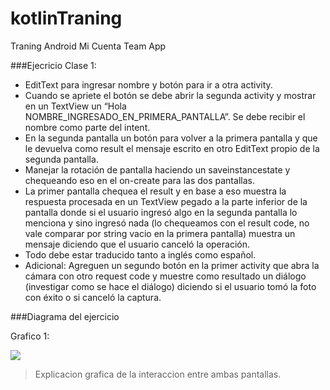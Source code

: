 # kotlinTraning
Traning Android Mi Cuenta Team App

###Ejecricio Clase 1:

- EditText para ingresar nombre y botón para ir a otra activity.
- Cuando se apriete el botón se debe abrir la segunda activity y mostrar en un TextView un “Hola NOMBRE_INGRESADO_EN_PRIMERA_PANTALLA”. Se debe recibir el nombre como parte del intent.
- En la segunda pantalla un botón para volver a la primera pantalla y que le devuelva como result el mensaje escrito en otro EditText propio de la segunda pantalla.
- Manejar la rotación de pantalla haciendo un saveinstancestate y chequeando eso en el on-create para las dos pantallas.
- La primer pantalla chequea el result y en base a eso muestra la respuesta procesada en un TextView pegado a la parte inferior de la pantalla donde si el usuario ingresó algo en la segunda pantalla lo menciona y sino ingresó nada (lo chequeamos con el result code, no vale comparar por string vacio en la primera pantalla) muestra un mensaje diciendo que el usuario canceló la operación.
- Todo debe estar traducido tanto a inglés como español.
- Adicional: Agreguen un segundo botón en la primer activity que abra la cámara con otro request code y muestre como resultado un diálogo (investigar como se hace el diálogo) diciendo si el usuario tomó la foto con éxito o si canceló la captura.




###Diagrama del ejercicio

Grafico 1:

![](https://raw.githubusercontent.com/moisesGlb/kotlinTraining/clase1/app/src/main/res/drawable/diagranaEjercicio.png)

> Explicacion grafica de la interaccion entre ambas pantallas.